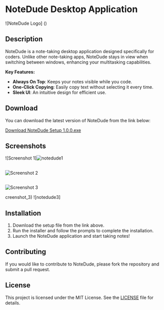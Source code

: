 # NoteDude Desktop Application

![NoteDude Logo] ()<!-- Replace with the path to your logo image -->

## Description

NoteDude is a note-taking desktop application designed specifically for coders. Unlike other note-taking apps, NoteDude stays in view when switching between windows, enhancing your multitasking capabilities. 

**Key Features:**
- **Always On Top**: Keeps your notes visible while you code.
- **One-Click Copying**: Easily copy text without selecting it every time.
- **Sleek UI**: An intuitive design for efficient use.

## Download

You can download the latest version of NoteDude from the link below:

[Download NoteDude Setup 1.0.0.exe](https://github.com/CodeWithVaruag/NoteDude/raw/main/NoteDude%20Setup%201.0.0.exe)

## Screenshots

![Screenshot 1]![notedude1](https://github.com/user-attachments/assets/f5f58141-c87b-4b4d-b79e-0bc1a12f92fd)


##

 <!-- Replace with the path to your screenshot -->
![Screenshot 2](https://github.com/user-attachments/assets/53602bf4-8268-48ce-a66a-0dfa77b880ea) 

##

<!-- Replace with the path to your screenshot -->
![Screenshot 3](https://github.com/user-attachments/assets/320df069-4ef2-43e6-88f6-188414621b1c)

creenshot_3) <!-- Replace with the path to your screenshot -->
![notedude3]

## Installation

1. Download the setup file from the link above.
2. Run the installer and follow the prompts to complete the installation.
3. Launch the NoteDude application and start taking notes!

## Contributing

If you would like to contribute to NoteDude, please fork the repository and submit a pull request. 

## License

This project is licensed under the MIT License. See the [LICENSE](LICENSE) file for details.
